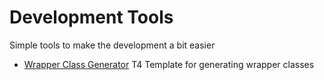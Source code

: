 # Development Tools 

Simple tools to make the development a bit easier

 - [Wrapper Class Generator](SourceCodeGeneration/WrapperClassGenerator)
T4 Template for generating wrapper classes
 